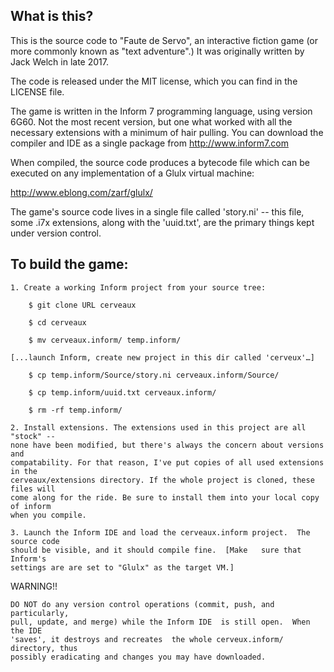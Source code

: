 What is this?
-------------

This is the source code to "Faute de Servo", an interactive fiction game
(or more commonly known as "text adventure".)  It was originally
written by Jack Welch in late 2017.

The code is released under the MIT license, which you can find in the
LICENSE file.

The game is written in the Inform 7 programming language, using
version 6G60.  Not the most recent version, but one what worked 
with all the necessary extensions with a minimum of hair pulling.
You can download the compiler and IDE as a single
package from http://www.inform7.com

When compiled, the source code produces a bytecode file which can be
executed on any implementation of a Glulx virtual machine:

  http://www.eblong.com/zarf/glulx/

The game's source code lives in a single file called 'story.ni' --
this file, some .i7x extensions, along with the 'uuid.txt', are the
primary things kept under version control.


To build the game:
------------------

	1. Create a working Inform project from your source tree:

		$ git clone URL cerveaux
  
		$ cd cerveaux
  
		$ mv cerveaux.inform/ temp.inform/

	[...launch Inform, create new project in this dir called 'cerveux'…]

		$ cp temp.inform/Source/story.ni cerveaux.inform/Source/
  
		$ cp temp.inform/uuid.txt cerveaux.inform/
  
		$ rm -rf temp.inform/

	2. Install extensions. The extensions used in this project are all "stock" -- 
	none have been modified, but there's always the concern about versions and 
	compatability. For that reason, I've put copies of all used extensions in the 
	cerveaux/extensions directory. If the whole project is cloned, these files will 
	come along for the ride. Be sure to install them into your local copy of inform 
	when you compile.

	3. Launch the Inform IDE and load the cerveaux.inform project.  The source code 
	should be visible, and it should compile fine.  [Make	sure that Inform's 
	settings are are set to "Glulx" as the target VM.]


WARNING!!

	DO NOT do any version control operations (commit, push, and particularly, 
	pull, update, and merge) while the Inform IDE  is still open.  When the IDE 
	'saves', it destroys and recreates  the whole cerveux.inform/ directory, thus
	possibly eradicating and changes you may have downloaded.  
